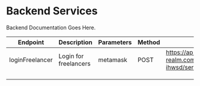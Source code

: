# Backend Services

Backend Documentation Goes Here.


| Endpoint        | Description            | Parameters | Method | URL                                                                                                                                       |
|-----------------|------------------------|------------|--------|-------------------------------------------------------------------------------------------------------------------------------------------|
| loginFreelancer | Login for freelancers  | metamask   | POST   | https://ap-southeast-1.aws.webhooks.mongodb-realm.com/api/client/v2.0/app/whiz-ihwsd/service/freelancers/incoming_webhook/loginFreelancer |
|                 |                        |            |        |                                                                                                                                           |
|                 |                        |            |        |                                                                                                                                           |
|                 |                        |            |        |                                                                                                                                           |
